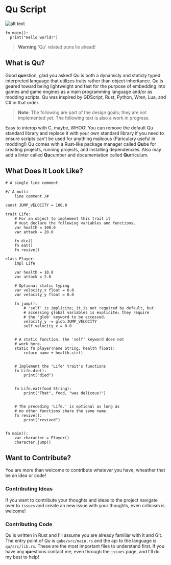 
# Qu Script
![alt text](https://github.com/GsLogiMaker/qu-script/blob/e4c8fddc010feb76daadbda53f2bdfd27078d6ee/Logo.png)
```
fn main():
  print("Hello world!")
```

> __Warning__ 'Qu' related puns lie ahead!

## What is Qu?
Good **qu**estion, glad you asked! Qu is both a dynamicly and staticly typed interpreted language that utilizes traits rather than object inheritance. Qu is geared toward being lightweight and fast for the purpose of embedding into games and game engines as a main programming language and/or as modding scripts. Qu was inspired by GDScript, Rust, Python, Wren, Lua, and C# in that order.

> __Note__: The following are part of the design goals; they are not implemented yet. The following text is also a work in progress.

Easy to interop with C, maybe, WHOO! You can remove the default Qu standard library and replace it with your own standard library if you need to ensure scripts can't be used for anything malicous (Pariculary useful in modding!) Qu comes with a Rust-like package manager called **Qu**be for creating projects, running projects, and installing dependencies. Also may add a linter called **Qu**cumber and documentation called **Qu**rriculum.

## What Does it Look Like?
``` GDScript
# A single line comment

#/ A multi
	line comment /#

const JUMP_VELOCITY = 100.0

trait Life:
	# For an object to implement this trait it
	# must declare the following variables and functions.
	var health = 100.0
	var attack = 20.0
	
	fn die()
	fn eat()
	fn revive()

class Player:
	impl Life
	
	var health = 10.0
	var attack = 2.0
	
	# Optional static typing
	var velocity_x float = 0.0
	var velocity_y float = 0.0
	
	fn jump():
		# 'self' is implicite; it is not required by default, but
		# accessing global variables is explicite; they require
		# the 'glob' keyword to be accessed.
		velocity_y -= glob.JUMP_VELOCITY
		self.velocity_x = 0.0


	# A static function, the 'self' keyword does not
	# work here.
	static fn player(name String, health float):
		return name + health.str()


	# Implement the 'Life' trait's functions
	fn Life.die():
		print("died")


	fn Life.eat(food String):
		print("That", food, "was delicous!")


	# The preceding 'Life.' is optional as long as
	# no other functions share the same name.
	fn revive():
		print("revived")


fn main():
	var character = Player()
	character.jump()
```

## Want to Contribute?
You are more than welcome to contribute whatever you have, wheather that be an idea or code!
### Contributing Ideas
If you want to contribute your thoughts and ideas to the project navigate over to `issues` and create an new issue with your thoughts, even criticism is welcome!
### Contributing Code
Qu is written in Rust and I'll assume you are already familiar with it and Git. The entry point of Qu is `qube/src/main.rs` and the api to the language is `qu/src/lib.rs`. These are the most important files to understand first. If you have any **qu**estions contact me, even through the `issues` page, and I'll do my best to help!
